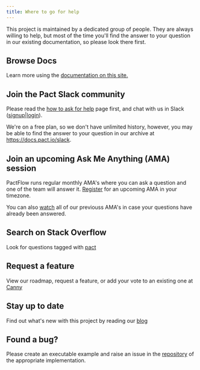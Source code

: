 ```yaml
---
title: Where to go for help
---
```


This project is maintained by a dedicated group of people. They are always willing to help, but most of the time you'll find the answer to your question in our existing documentation, so please look there first.

## Browse Docs

Learn more using the [documentation on this site.](implementation_guides/cli)

## Join the Pact Slack community

Please read the [how to ask for help](/help/how_to_ask_for_help) page first, and chat with us in Slack ([signup](https://slack.pact.io)|[login](https://pact-foundation.slack.com)).

We're on a free plan, so we don't have unlimited history, however, you may be able to find the answer to your question in our archive at https://docs.pact.io/slack.

## Join an upcoming Ask Me Anything (AMA) session

PactFlow runs regular monthly AMA's where you can ask a question and one of the team will answer it. [Register](https://www.linkedin.com/company/pactflow/events/?viewAsMember=true) for an upcoming AMA in your timezone.

You can also [watch](https://www.youtube.com/playlist?list=PLwy9Bnco-IpdgdZce-rXeR7EF2_6T8z7S) all of our previouss AMA's in case your questions have already been answered.

## Search on Stack Overflow

Look for questions tagged with [pact](https://stackoverflow.com/questions/tagged/pact)

## Request a feature

View our roadmap, request a feature, or add your vote to an existing one at [Canny](https://pact.canny.io/)

## Stay up to date

Find out what's new with this project by reading our [blog](https://docs.pact.io/blog)

## Found a bug?

Please create an executable example and raise an issue in the [repository](https://github.com/pact-foundation) of the appropriate implementation.
